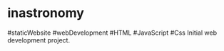 # inastronomy
#staticWebsite
#webDevelopment
#HTML
#JavaScript
#Css
Initial web development project.
